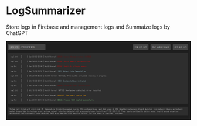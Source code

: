# LogSummarizer
Store logs in Firebase and management logs and Summaize logs by ChatGPT

![screenshot](./screenshot.PNG)
